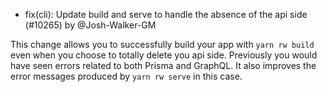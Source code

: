 - fix(cli): Update build and serve to handle the absence of the api side (#10265) by @Josh-Walker-GM

This change allows you to successfully build your app with `yarn rw build` even when you choose to totally delete you api side. Previously you would have seen errors related to both Prisma and GraphQL. It also improves the error messages produced by `yarn rw serve` in this case.
